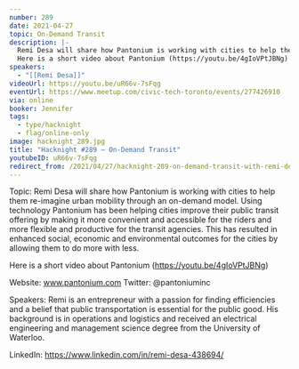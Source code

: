 ```yaml
---
number: 289
date: 2021-04-27
topic: On-Demand Transit
description: |-
  Remi Desa will share how Pantonium is working with cities to help them re-imagine urban mobility through an on-demand model. Using technology Pantonium has been helping cities improve their public transit offering by making it more convenient and accessible for the riders and more flexible and productive for the transit agencies. This has resulted in enhanced social, economic and environmental outcomes for the cities by allowing them to do more with less.
  Here is a short video about Pantonium (https://youtu.be/4gIoVPtJBNg)
speakers:
  - "[[Remi Desa]]"
videoUrl: https://youtu.be/uR66v-7sFqg
eventUrl: https://www.meetup.com/civic-tech-toronto/events/277426910
via: online
booker: Jennifer
tags:
  - type/hacknight
  - flag/online-only
image: hacknight_289.jpg
title: "Hacknight #289 – On-Demand Transit"
youtubeID: uR66v-7sFqg
redirect_from: /2021/04/27/hacknight-289-on-demand-transit-with-remi-desa/
---
```


Topic:
Remi Desa will share how Pantonium is working with cities to help them re-imagine urban mobility through an on-demand model. Using technology Pantonium has been helping cities improve their public transit offering by making it more convenient and accessible for the riders and more flexible and productive for the transit agencies. This has resulted in enhanced social, economic and environmental outcomes for the cities by allowing them to do more with less.

Here is a short video about Pantonium (https://youtu.be/4gIoVPtJBNg)

Website: www.pantonium.com
Twitter: @pantoniuminc

Speakers:
Remi is an entrepreneur with a passion for finding efficiencies and a belief that public transportation is essential for the public good. His background is in operations and logistics and received an electrical engineering and management science degree from the University of Waterloo.

LinkedIn: https://www.linkedin.com/in/remi-desa-438694/

